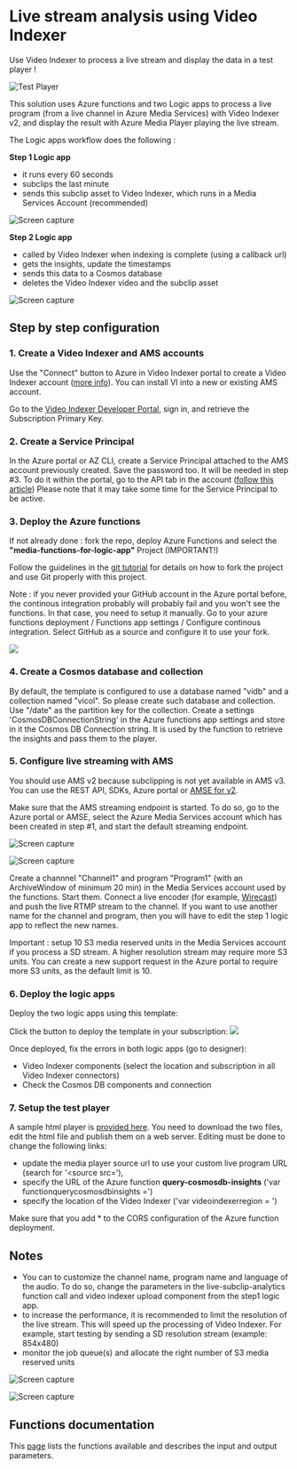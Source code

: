 # Live stream analysis using Video Indexer

Use Video Indexer to process a live stream and display the data in a test player !

![Test Player](images/live-media-analytics-player1.png?raw=true)

This solution uses Azure functions and two Logic apps to process a live program (from a live channel in Azure Media Services) with Video Indexer v2, and display the result with Azure Media Player playing the live stream.

The Logic apps workflow does the following :

**Step 1 Logic app**
* it runs every 60 seconds
* subclips the last minute
* sends this subclip asset to Video Indexer, which runs in a Media Services Account (recommended)

![Screen capture](images/logicapp5-live1.png?raw=true)

**Step 2 Logic app**

* called by Video Indexer when indexing is complete (using a callback url)
* gets the insights, update the timestamps
* sends this data to a Cosmos database
* deletes the Video Indexer video and the subclip asset

![Screen capture](images/logicapp5-live2.png?raw=true)

## Step by step configuration

### 1. Create a Video Indexer and AMS accounts
Use the "Connect" button to Azure in Video Indexer portal to create a Video Indexer account ([more info](https://docs.microsoft.com/en-us/azure/media-services/video-indexer/connect-to-azure#connect-to-azure)).
You can install VI into a new or existing AMS account.

Go to the [Video Indexer Developer Portal](https://api-portal.videoindexer.ai/products/authorization), sign in, and retrieve the Subscription Primary Key.

### 2. Create a Service Principal

In the Azure portal or AZ CLI, create a Service Principal attached to the AMS account previously created. Save the password too. It will be needed in step #3. To do it within the portal, go to the API tab in the account ([follow this article](https://docs.microsoft.com/en-us/azure/media-services/media-services-portal-get-started-with-aad#service-principal-authentication))
Please note that it may take some time for the Service Principal to be active.

### 3. Deploy the Azure functions
If not already done : fork the repo, deploy Azure Functions and select the **"media-functions-for-logic-app"** Project (IMPORTANT!)

Follow the guidelines in the [git tutorial](1-CONTRIBUTION-GUIDE/git-tutorial.md) for details on how to fork the project and use Git properly with this project.

Note : if you never provided your GitHub account in the Azure portal before, the continous integration probably will probably fail and you won't see the functions. In that case, you need to setup it manually. Go to your azure functions deployment / Functions app settings / Configure continous integration. Select GitHub as a source and configure it to use your fork.

<a href="https://portal.azure.com/#create/Microsoft.Template/uri/https%3A%2F%2Fraw.githubusercontent.com%2FAzure-Samples%2Fmedia-services-dotnet-functions-integration%2Fmaster%2Fazuredeploy.json" target="_blank">
    <img src="http://azuredeploy.net/deploybutton.png"/>
</a>


### 4. Create a Cosmos database and collection
By default, the template is configured to use a database named "vidb" and a collection named "vicol". So please create such database and collection. Use "/date" as the partition key for the collection.
Create a settings 'CosmosDBConnectionString' in the Azure functions app settings and store in it the Cosmos DB Connection string. It is used by the function to retrieve the insights and pass them to the player.

### 5. Configure live streaming with AMS
You should use AMS v2 because subclipping is not yet available in AMS v3. You can use the REST API, SDKs, Azure portal or [AMSE for v2](http://aka.ms/amseforv2).

Make sure that the AMS streaming endpoint is started.
To do so, go to the Azure portal or AMSE, select the Azure Media Services account which has been created in step #1, and start the default streaming endpoint.

![Screen capture](images/start-se-1.png?raw=true)

![Screen capture](images/start-se-2.png?raw=true)

Create a channnel "Channel1" and program "Program1" (with an ArchiveWindow of minimum 20 min) in the Media Services account used by the functions. Start them. Connect a live encoder (for example, [Wirecast](https://www.telestream.net/wirecast/)) and push the live RTMP stream to the channel. If you want to use another name for the channel and program, then you will have to edit the step 1 logic app to reflect the new names.

Important : setup 10 S3 media reserved units in the Media Services account if you process a SD stream. A higher resolution stream may require more S3 units. You can create a new support request in the Azure portal to require more S3 units, as the default limit is 10.

### 6. Deploy the logic apps
Deploy the two logic apps using this template:

Click the button to deploy the template in your subscription:
<a href="https://portal.azure.com/#create/Microsoft.Template/uri/https%3A%2F%2Fraw.githubusercontent.com%2FAzure-Samples%2Fmedia-services-dotnet-functions-integration%2Fmaster%2Fmedia-functions-for-logic-app%2Flogicapp5-livevideoindexer-deploy.json" target="_blank">
    <img src="http://azuredeploy.net/deploybutton.png"/>
</a>

Once deployed, fix the errors in both logic apps (go to designer):
- Video Indexer components (select the location and subscription in all Video Indexer connectors)
- Check the Cosmos DB components and connection

### 7. Setup the test player
A sample html player is [provided here](liveanalysisplayer).
You need to download the two files, edit the html file and publish them on a web server.
Editing must be done to change the following links:
- update the media player source url to use your custom live program URL (search for '<source src='),
- specify the URL of the Azure function **query-cosmosdb-insights** ('var functionquerycosmosdbinsights =')
- specify the location of the Video Indexer ('var videoindexerregion = ')

Make sure that you add * to the CORS configuration of the Azure function deployment.

## Notes

* You can to customize the channel name, program name and language of the audio. To do so, change the parameters in the live-subclip-analytics function call and  video indexer upload component from the step1 logic app.
* to increase the performance, it is recommended to limit the resolution of the live stream. This will speed up the processing of Video Indexer. For example, start testing by sending a SD resolution stream (example: 854x480)
* monitor the job queue(s) and allocate the right number of S3 media reserved units  

![Screen capture](images/logicapp5-live-param1.png?raw=true)

![Screen capture](images/logicapp5-live-param2.png?raw=true)

## Functions documentation
This [page](Functions-documentation.md) lists the functions available and describes the input and output parameters.
